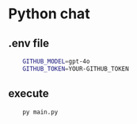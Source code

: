 # Python chat

## .env file

```bash
    GITHUB_MODEL=gpt-4o
    GITHUB_TOKEN=YOUR-GITHUB_TOKEN
```

## execute

```bash
    py main.py
```
